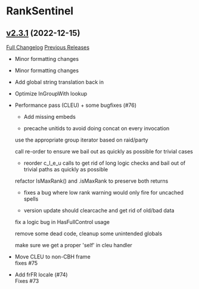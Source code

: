 # RankSentinel

## [v2.3.1](https://github.com/valkyrnstudios/RankSentinel/tree/v2.3.1) (2022-12-15)
[Full Changelog](https://github.com/valkyrnstudios/RankSentinel/compare/v2.3.0...v2.3.1) [Previous Releases](https://github.com/valkyrnstudios/RankSentinel/releases)

- Minor formatting changes  
- Minor formatting changes  
- Add global string translation back in  
- Optimize InGroupWith lookup  
- Performance pass (CLEU) + some bugfixes (#76)  
    * Add missing embeds  
    * precache unitids to avoid doing concat on every invocation  
    use the appropriate group iterator based on raid/party  
    call re-order to ensure we bail out as quickly as possible for trivial cases  
    * reorder c\_l_e\_u calls to get rid of long logic checks and bail out of trivial paths as quickly as possible  
    refactor IsMaxRank() and .isMaxRank to preserve both returns  
     - fixes a bug where low rank warning would only fire for uncached spells  
     - version update should clearcache and get rid of old/bad data  
    fix a logic bug in HasFullControl usage  
    remove some dead code, cleanup some unintended globals  
    make sure we get a proper 'self' in cleu handler  
- Move CLEU to non-CBH frame  
    fixes #75  
- Add frFR locale (#74)  
    Fixes #73  